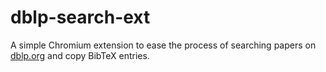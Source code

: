 # dblp-search-ext

A simple Chromium extension to ease the process of searching papers on [dblp.org](https://dblp.org) and copy BibTeX entries.
